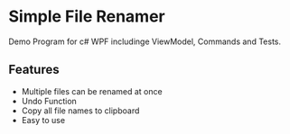 # Simple File Renamer
Demo Program for c# WPF includinge ViewModel, Commands and Tests.

## Features
  - Multiple files can be renamed at once
  - Undo Function
  - Copy all file names to clipboard
  - Easy to use

